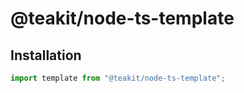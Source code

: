 # @teakit/node-ts-template

## Installation

```js
import template from "@teakit/node-ts-template";
```

